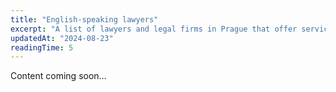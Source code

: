 ```yaml
---
title: "English-speaking lawyers"
excerpt: "A list of lawyers and legal firms in Prague that offer services in English."
updatedAt: "2024-08-23"
readingTime: 5
---
```


Content coming soon...
